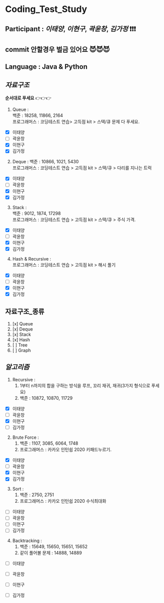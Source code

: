 # Coding_Test_Study

## **Participant** : _이태양_, _이현구_, _곽윤창_, _김가정_ :exclamation::exclamation::exclamation:

## **commit** 안할경우 벌금 있어요 :smiling_imp::smiling_imp::smiling_imp:

## **Language** : **Java** & **Python**

## _자료구조_

**순서대로 푸세요** 👉👉👉

1. Queue :  
   백준 : 18258, 11866, 2164  
   프로그래머스 : 코딩테스트 연습> 고득점 kit > 스택/큐 문제 다 푸세요.

- [x] 이태양
- [ ] 곽윤창
- [x] 이현구
- [x] 김가정

2. Deque :
   백준 : 10866, 1021, 5430  
   프로그래머스 : 코딩테스트 연습 > 고득점 kit > 스택/큐 > 다리를 지나는 트럭

- [x] 이태양
- [ ] 곽윤창
- [x] 이현구
- [x] 김가정

3. Stack :  
   백준 : 9012, 1874, 17298  
   프로그래머스 : 코딩테스트 연습 > 고득점 kit > 스택/큐 > 주식 가격.

- [x] 이태양
- [ ] 곽윤창
- [x] 이현구
- [x] 김가정

4. Hash & Recursive :  
   프로그래머스 : 코딩테스트 연습 > 고득점 kit > 해시 풀기

- [x] 이태양
- [ ] 곽윤창
- [x] 이현구
- [x] 김가정

## **자료구조\_종류**

1. [x] Queue
2. [x] Deque
3. [x] Stack
4. [x] Hash
5. [ ] Tree
6. [ ] Graph

## _알고리즘_

1. Recursive :
   1. 1부터 n까지의 합을 구하는 방식을 루프, 꼬리 재귀, 재귀(3가지 형식으로 푸세요)
   2. 백준 : 10872, 10870, 11729

- [x] 이태양
- [ ] 곽윤창
- [x] 이현구
- [ ] 김가정

2. Brute Force :
   1. 백준 : 1107, 3085, 6064, 1748
   2. 프로그래머스 : 카카오 인턴쉽 2020 키패드누르기.   

- [x] 이태양
- [ ] 곽윤창
- [x] 이현구
- [x] 김가정

3. Sort :
   1. 백준 : 2750, 2751
   2. 프로그래머스 : 카카오 인턴쉽 2020 수식최대화               

- [ ] 이태양
- [ ] 곽윤창
- [ ] 이현구
- [ ] 김가정

4. Backtracking :
   1. 백준 : 15649, 15650, 15651, 15652      
   2. 같이 풀어볼 문제 : 14888, 14889     
   
- [ ] 이태양
- [ ] 곽윤창
- [ ] 이현구
- [ ] 김가정

